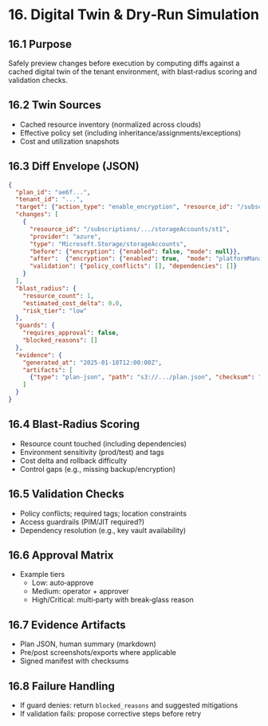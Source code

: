 # 16. Digital Twin & Dry‑Run Simulation

## 16.1 Purpose
Safely preview changes before execution by computing diffs against a cached digital twin of the tenant environment, with blast‑radius scoring and validation checks.

## 16.2 Twin Sources
- Cached resource inventory (normalized across clouds)
- Effective policy set (including inheritance/assignments/exceptions)
- Cost and utilization snapshots

## 16.3 Diff Envelope (JSON)
```json
{
  "plan_id": "ae6f...",
  "tenant_id": "...",
  "target": {"action_type": "enable_encryption", "resource_id": "/subscriptions/.../storageAccounts/st1"},
  "changes": [
    {
      "resource_id": "/subscriptions/.../storageAccounts/st1",
      "provider": "azure",
      "type": "Microsoft.Storage/storageAccounts",
      "before": {"encryption": {"enabled": false, "mode": null}},
      "after":  {"encryption": {"enabled": true,  "mode": "platformManaged"}},
      "validation": {"policy_conflicts": [], "dependencies": []}
    }
  ],
  "blast_radius": {
    "resource_count": 1,
    "estimated_cost_delta": 0.0,
    "risk_tier": "low"
  },
  "guards": {
    "requires_approval": false,
    "blocked_reasons": []
  },
  "evidence": {
    "generated_at": "2025-01-10T12:00:00Z",
    "artifacts": [
      {"type": "plan-json", "path": "s3://.../plan.json", "checksum": "sha256:..."}
    ]
  }
}
```

## 16.4 Blast‑Radius Scoring
- Resource count touched (including dependencies)
- Environment sensitivity (prod/test) and tags
- Cost delta and rollback difficulty
- Control gaps (e.g., missing backup/encryption)

## 16.5 Validation Checks
- Policy conflicts; required tags; location constraints
- Access guardrails (PIM/JIT required?)
- Dependency resolution (e.g., key vault availability)

## 16.6 Approval Matrix
- Example tiers
  - Low: auto‑approve
  - Medium: operator + approver
  - High/Critical: multi‑party with break‑glass reason

## 16.7 Evidence Artifacts
- Plan JSON, human summary (markdown)
- Pre/post screenshots/exports where applicable
- Signed manifest with checksums

## 16.8 Failure Handling
- If guard denies: return `blocked_reasons` and suggested mitigations
- If validation fails: propose corrective steps before retry
